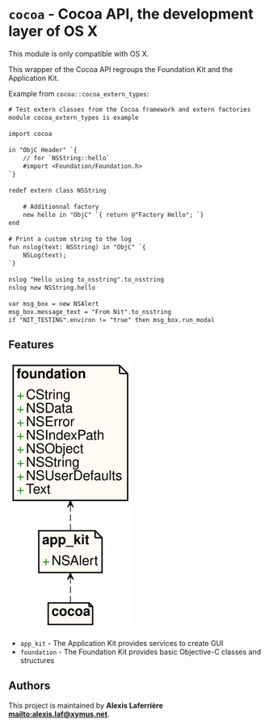 # `cocoa` - Cocoa API, the development layer of OS X

This module is only compatible with OS X.

This wrapper of the Cocoa API regroups the Foundation Kit and the
Application Kit.

Example from `cocoa::cocoa_extern_types`:

~~~
# Test extern classes from the Cocoa framework and extern factories
module cocoa_extern_types is example

import cocoa

in "ObjC Header" `{
	// for `NSString::hello`
	#import <Foundation/Foundation.h>
`}

redef extern class NSString

	# Additionnal factory
	new hello in "ObjC" `{ return @"Factory Hello"; `}
end

# Print a custom string to the log
fun nslog(text: NSString) in "ObjC" `{
	NSLog(text);
`}

nslog "Hello using to_nsstring".to_nsstring
nslog new NSString.hello

var msg_box = new NSAlert
msg_box.message_text = "From Nit".to_nsstring
if "NIT_TESTING".environ != "true" then msg_box.run_modal
~~~

## Features

![Diagram for `cocoa`](uml-cocoa.svg)

* `app_kit` - The Application Kit provides services to create GUI
* `foundation` - The Foundation Kit provides basic Objective-C classes and structures

## Authors

This project is maintained by **Alexis Laferrière <mailto:alexis.laf@xymus.net>**.
